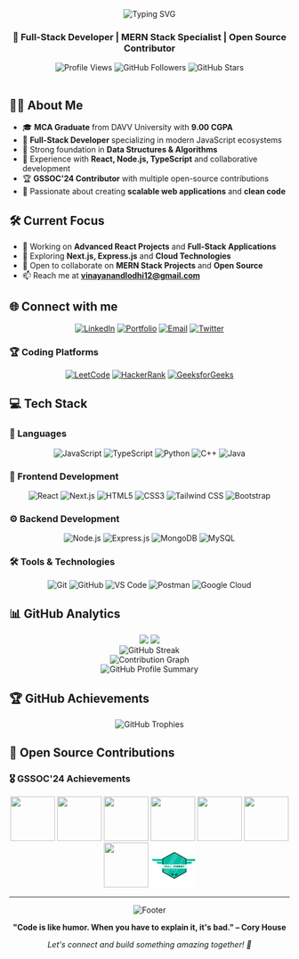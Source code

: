 <div align="center">
  <img src="https://readme-typing-svg.herokuapp.com?font=Fira+Code&weight=600&size=28&pause=1000&color=2E9EFF&center=true&vCenter=true&width=435&lines=Hi+%F0%9F%91%8B%2C+I'm+Vinay+Anand+Lodhi;Full-Stack+Developer;MERN+Stack+Specialist;Open+Source+Contributor" alt="Typing SVG" />
</div>

<h3 align="center">🚀 Full-Stack Developer | MERN Stack Specialist | Open Source Contributor</h3>

<div align="center">
  <img src="https://komarev.com/ghpvc/?username=vinaylodhi1712&label=Profile%20views&color=0e75b6&style=flat" alt="Profile Views" />
  <img src="https://img.shields.io/github/followers/vinaylodhi1712?label=Followers&style=flat&color=blue" alt="GitHub Followers" />
  <img src="https://img.shields.io/github/stars/vinaylodhi1712?label=Total%20Stars&style=flat&color=yellow" alt="GitHub Stars" />
</div>

<br>

## 👨‍💻 About Me

- 🎓 **MCA Graduate** from DAVV University with **9.00 CGPA**
- 💼 **Full-Stack Developer** specializing in modern JavaScript ecosystems
- 🌟 Strong foundation in **Data Structures & Algorithms**
- 🔧 Experience with **React, Node.js, TypeScript** and collaborative development
- 🏆 **GSSOC'24 Contributor** with multiple open-source contributions
- 🎯 Passionate about creating **scalable web applications** and **clean code**

## 🛠️ Current Focus

- 🔭 Working on **Advanced React Projects** and **Full-Stack Applications**
- 🌱 Exploring **Next.js, Express.js** and **Cloud Technologies**
- 👯 Open to collaborate on **MERN Stack Projects** and **Open Source**
- 📫 Reach me at **vinayanandlodhi12@gmail.com**

## 🌐 Connect with me

<div align="center">
  
[![LinkedIn](https://img.shields.io/badge/LinkedIn-0077B5?style=for-the-badge&logo=linkedin&logoColor=white)](https://linkedin.com/in/vinay-anand-lodhi-5694b1234)
[![Portfolio](https://img.shields.io/badge/Portfolio-FF5722?style=for-the-badge&logo=todoist&logoColor=white)](https://vinay-anand-lodhi.vercel.app/)
[![Email](https://img.shields.io/badge/Email-D14836?style=for-the-badge&logo=gmail&logoColor=white)](mailto:vinayanandlodhi12@gmail.com)
[![Twitter](https://img.shields.io/badge/Twitter-1DA1F2?style=for-the-badge&logo=twitter&logoColor=white)](https://twitter.com/vinaylodhi1712)

</div>

### 🏆 Coding Platforms

<div align="center">

[![LeetCode](https://img.shields.io/badge/LeetCode-FFA116?style=for-the-badge&logo=leetcode&logoColor=black)](https://leetcode.com/lodhivinay1712/)
[![HackerRank](https://img.shields.io/badge/HackerRank-2EC866?style=for-the-badge&logo=hackerrank&logoColor=white)](https://www.hackerrank.com/profile/vinayanandlodhi1)
[![GeeksforGeeks](https://img.shields.io/badge/GeeksforGeeks-298D46?style=for-the-badge&logo=geeksforgeeks&logoColor=white)](https://auth.geeksforgeeks.org/user/vinayanandlodhi12)

</div>

## 💻 Tech Stack

### 🚀 Languages
<div align="center">

![JavaScript](https://img.shields.io/badge/JavaScript-F7DF1E?style=for-the-badge&logo=javascript&logoColor=black)
![TypeScript](https://img.shields.io/badge/TypeScript-007ACC?style=for-the-badge&logo=typescript&logoColor=white)
![Python](https://img.shields.io/badge/Python-3776AB?style=for-the-badge&logo=python&logoColor=white)
![C++](https://img.shields.io/badge/C++-00599C?style=for-the-badge&logo=c%2B%2B&logoColor=white)
![Java](https://img.shields.io/badge/Java-ED8B00?style=for-the-badge&logo=openjdk&logoColor=white)

</div>

### 🎨 Frontend Development
<div align="center">

![React](https://img.shields.io/badge/React-20232A?style=for-the-badge&logo=react&logoColor=61DAFB)
![Next.js](https://img.shields.io/badge/Next.js-000000?style=for-the-badge&logo=next.js&logoColor=white)
![HTML5](https://img.shields.io/badge/HTML5-E34F26?style=for-the-badge&logo=html5&logoColor=white)
![CSS3](https://img.shields.io/badge/CSS3-1572B6?style=for-the-badge&logo=css3&logoColor=white)
![Tailwind CSS](https://img.shields.io/badge/Tailwind_CSS-38B2AC?style=for-the-badge&logo=tailwind-css&logoColor=white)
![Bootstrap](https://img.shields.io/badge/Bootstrap-563D7C?style=for-the-badge&logo=bootstrap&logoColor=white)

</div>

### ⚙️ Backend Development
<div align="center">

![Node.js](https://img.shields.io/badge/Node.js-43853D?style=for-the-badge&logo=node.js&logoColor=white)
![Express.js](https://img.shields.io/badge/Express.js-404D59?style=for-the-badge&logo=express&logoColor=white)
![MongoDB](https://img.shields.io/badge/MongoDB-4EA94B?style=for-the-badge&logo=mongodb&logoColor=white)
![MySQL](https://img.shields.io/badge/MySQL-005C84?style=for-the-badge&logo=mysql&logoColor=white)

</div>

### 🛠️ Tools & Technologies
<div align="center">

![Git](https://img.shields.io/badge/Git-F05032?style=for-the-badge&logo=git&logoColor=white)
![GitHub](https://img.shields.io/badge/GitHub-100000?style=for-the-badge&logo=github&logoColor=white)
![VS Code](https://img.shields.io/badge/VS_Code-0078D4?style=for-the-badge&logo=visual%20studio%20code&logoColor=white)
![Postman](https://img.shields.io/badge/Postman-FF6C37?style=for-the-badge&logo=postman&logoColor=white)
![Google Cloud](https://img.shields.io/badge/Google_Cloud-4285F4?style=for-the-badge&logo=google-cloud&logoColor=white)

</div>

## 📊 GitHub Analytics

<div align="center">
  <img height="180em" src="https://github-readme-stats.vercel.app/api?username=vinaylodhi1712&show_icons=true&theme=tokyonight&include_all_commits=true&count_private=true"/>
  <img height="180em" src="https://github-readme-stats.vercel.app/api/top-langs/?username=vinaylodhi1712&layout=compact&langs_count=8&theme=tokyonight"/>
</div>

<div align="center">
  <img src="https://github-readme-streak-stats.herokuapp.com/?user=vinaylodhi1712&theme=tokyonight" alt="GitHub Streak" />
</div>

<div align="center">
  <img src="https://github-readme-activity-graph.vercel.app/graph?username=vinaylodhi1712&theme=tokyo-night&hide_border=true" alt="Contribution Graph" />
</div>

<div align="center">
  <img src="https://github-profile-summary-cards.vercel.app/api/cards/profile-details?username=vinaylodhi1712&theme=tokyonight" alt="GitHub Profile Summary" />
</div>

## 🏆 GitHub Achievements

<div align="center">
  <img src="https://github-profile-trophy.vercel.app/?username=vinaylodhi1712&theme=tokyonight&no-frame=true&row=1&column=6" alt="GitHub Trophies" />
</div>

## 🌟 Open Source Contributions

### 🎖️ GSSOC'24 Achievements
<div align="center">
  <img src="https://raw.githubusercontent.com/GSSoC24/Postman-Challenge/main/docs/assets/Postman%20White.png" width="80px" height="80px" />
  <img src="https://raw.githubusercontent.com/GSSoC24/Postman-Challenge/main/docs/assets/1.png" width="80px" height="80px" />
  <img src="https://raw.githubusercontent.com/GSSoC24/Postman-Challenge/main/docs/assets/2.png" width="80px" height="80px" />
  <img src="https://raw.githubusercontent.com/GSSoC24/Postman-Challenge/main/docs/assets/3.png" width="80px" height="80px" />
  <img src="https://raw.githubusercontent.com/GSSoC24/Postman-Challenge/main/docs/assets/4.png" width="80px" height="80px" />
  <img src="https://raw.githubusercontent.com/GSSoC24/Postman-Challenge/main/docs/assets/5.png" width="80px" height="80px" />
  <img src="https://raw.githubusercontent.com/GSSoC24/Postman-Challenge/main/docs/assets/6.png" width="80px" height="80px" />
  <img src="https://raw.githubusercontent.com/GSSoC24/Contributor/refs/heads/main/assets/Pull%20Expert.png" width="80px" height="80px" />
</div>

---

<div align="center">
  <img src="https://capsule-render.vercel.app/api?type=waving&color=gradient&height=100&section=footer" alt="Footer" />
</div>

<div align="center">
  
**"Code is like humor. When you have to explain it, it's bad." – Cory House**

*Let's connect and build something amazing together! 🚀*

</div>

